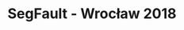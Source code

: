 ---
type: event
title: "SegFault - Wrocław 2018"
url: wroclaw2018
city: Wrocław
eventdate: 2018/09/24
location:
  name: Ibis Styles Hotel Wrocław (Plac Konstytucji 3 Maja 3)
  lat: 51.099380
  lng: 17.040200
registrationlink: https://segfault-wroclaw-2018.konfeo.com/pl/groups
agenda:
  - "9:00 - 9:45":
    - "Rejestracja uczestników"
  - "9:45 - 10:00":
    - "Otwarcie konferencji"
  - "10:00 - 10:45":
    - "TBD"
    - "Zatrudniamy tylko najlepszych - powiedział każdy, zawsze"
  - "11:00 - 11:45":
    - "*-Driven* niczego naprawdę nie zmienią"
    - "Praca z kodem zastanym- nadchodzi wielka fala"
  - "12:00 - 12:45":
    - "Przewidywanie zmian wydajności aplikacji rozproszonych"
    - "10 rzeczy, które chciałbym wiedzieć 10 lat temu"
  - "12:45 - 14:00":
    - "PRZERWA OBIADOWA"
  - "14:00 - 14:45":
    - "Wzorce komunikacyjne w sieciach organicznych"
    - "TBD"
  - "15:00 - 15:45":
    - "TBD"
    - "Event Sourcing - co może pójść nie tak?"
  - "16:00 - 16:45":
    - "Programowanie reaktywne: czego się nauczyłem"
---